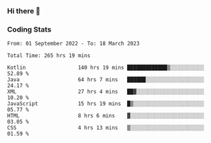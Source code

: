 ### Hi there 👋

<!--
**Girrafeec/girrafeec** is a ✨ _special_ ✨ repository because its `README.md` (this file) appears on your GitHub profile.

Here are some ideas to get you started:

- 🔭 I’m currently working on ...
- 🌱 I’m currently learning ...
- 👯 I’m looking to collaborate on ...
- 🤔 I’m looking for help with ...
- 💬 Ask me about ...
- 📫 How to reach me: ...
- 😄 Pronouns: ...
- ⚡ Fun fact: ...
-->

### Coding Stats
<!--START_SECTION:waka-->

```text
From: 01 September 2022 - To: 18 March 2023

Total Time: 265 hrs 19 mins

Kotlin                 140 hrs 19 mins █████████████▒░░░░░░░░░░░   52.89 %
Java                   64 hrs 7 mins   ██████░░░░░░░░░░░░░░░░░░░   24.17 %
XML                    27 hrs 4 mins   ██▓░░░░░░░░░░░░░░░░░░░░░░   10.20 %
JavaScript             15 hrs 19 mins  █▒░░░░░░░░░░░░░░░░░░░░░░░   05.77 %
HTML                   8 hrs 6 mins    ▓░░░░░░░░░░░░░░░░░░░░░░░░   03.05 %
CSS                    4 hrs 13 mins   ▒░░░░░░░░░░░░░░░░░░░░░░░░   01.59 %
```

<!--END_SECTION:waka-->
